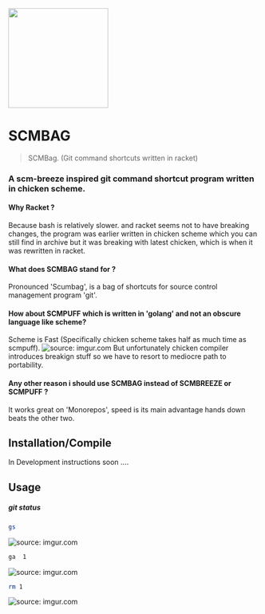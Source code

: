 <img src="https://i.imgur.com/ro2uIXv.png" width="200" />

# SCMBAG
> SCMBag. (Git command shortcuts written in racket)

### A scm-breeze inspired git command shortcut program written in chicken scheme.

#### Why Racket ? 
Because bash is relatively slower. and racket seems not to have breaking changes, the program was earlier written in chicken scheme
which you can still find in archive but it was breaking with latest chicken, which is when it was rewritten in racket.

#### What does SCMBAG stand for ?
Pronounced 'Scumbag', is a bag of shortcuts for source control management program 'git'.

#### How about SCMPUFF which is written in 'golang' and not an obscure language like scheme?
Scheme is Fast (Specifically chicken scheme takes half as much time as scmpuff).
<img src="https://i.imgur.com/jFP9sub.png" title="source: imgur.com" />
But unfortunately chicken compiler introduces breakign stuff so we have to resort to mediocre path to portability.

#### Any other reason i should use SCMBAG instead of SCMBREEZE or SCMPUFF ?
It works great on 'Monorepos', speed is its main advantage hands down beats the other two.


## Installation/Compile

In Development instructions soon ....



## Usage

##### git status
```bash
gs
```
<img src="https://i.imgur.com/DuhFUEw.png" title="source: imgur.com"/>

```bash
ga  1
```
<img src="https://i.imgur.com/yBAI1gd.png" title="source: imgur.com" />

```bash
rm 1
```
<img src="https://i.imgur.com/JMYfRDF.png" title="source: imgur.com" />
